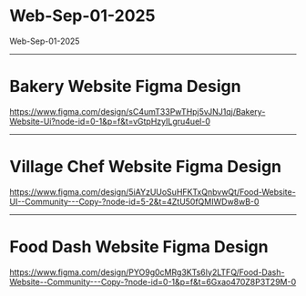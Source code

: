 # Web-Sep-01-2025
Web-Sep-01-2025


______________________________________
# Bakery Website Figma Design
https://www.figma.com/design/sC4umT33PwTHpj5vJNJ1qj/Bakery-Website-Ui?node-id=0-1&p=f&t=vGtpHzyILgru4uel-0

______________________________________
# Village Chef Website Figma Design
https://www.figma.com/design/5iAYzUUoSuHFKTxQnbvwQt/Food-Website-UI--Community---Copy-?node-id=5-2&t=4ZtU50fQMIWDw8wB-0

______________________________________
# Food Dash Website Figma Design
https://www.figma.com/design/PYO9g0cMRg3KTs6Iy2LTFQ/Food-Dash-Website--Community---Copy-?node-id=0-1&p=f&t=6Gxao470Z8P3T29M-0
